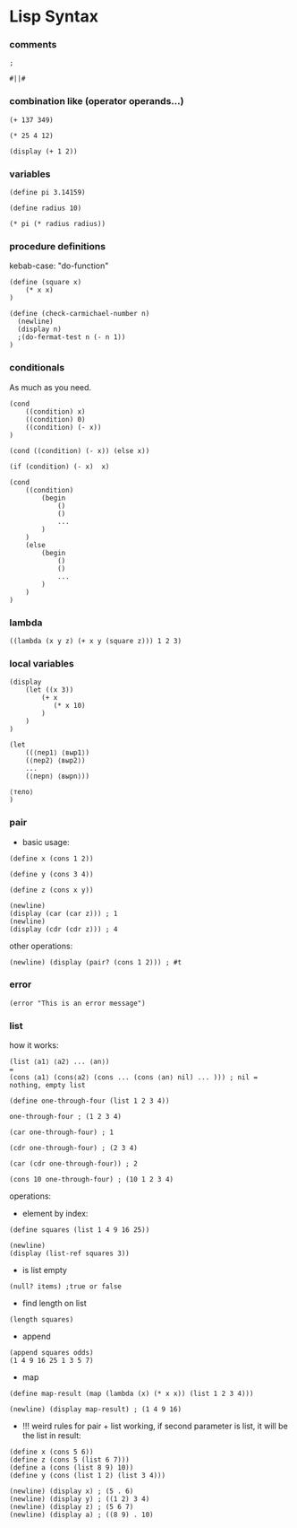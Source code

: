 # Lisp Syntax

### comments

```
;

#||#
```

### combination like (operator operands...)

```
(+ 137 349)

(* 25 4 12)

(display (+ 1 2))
```

### variables

```
(define pi 3.14159)

(define radius 10)

(* pi (* radius radius))
```

### procedure definitions

kebab-case: "do-function"

```
(define (square x) 
    (* x x)
)

(define (check-carmichael-number n)
  (newline)
  (display n) 
  ;(do-fermat-test n (- n 1))
)
```

### conditionals

As much as you need.

```
(cond 
    ((condition) x) 
    ((condition) 0)
    ((condition) (- x))
)

(cond ((condition) (- x)) (else x))

(if (condition) (- x)  x)

(cond 
    ((condition) 
        (begin
            ()
            ()
            ...
        )
    )
    (else 
        (begin
            ()
            ()
            ...
        )
    )
)
```

### lambda

```
((lambda (x y z) (+ x y (square z))) 1 2 3)
```

### local variables 

```
(display 
    (let ((x 3))
        (+ x 
           (* x 10)
        )
    )
)

(let 
    ((⟨пер1⟩ ⟨выр1⟩) 
    (⟨пер2⟩ ⟨выр2⟩)
    ...
    (⟨перn⟩ ⟨вырn⟩))

⟨тело⟩
)
```

### pair

- basic usage:

```
(define x (cons 1 2)) 

(define y (cons 3 4)) 

(define z (cons x y)) 

(newline)
(display (car (car z))) ; 1
(newline)
(display (cdr (cdr z))) ; 4
```

other operations:

```
(newline) (display (pair? (cons 1 2))) ; #t
```

### error

```
(error "This is an error message")
```

### list

how it works:

```
(list ⟨a1⟩ ⟨a2⟩ ... ⟨an⟩)
=
(cons ⟨a1⟩ (cons⟨a2⟩ (cons ... (cons ⟨an⟩ nil) ... ))) ; nil = nothing, empty list

(define one-through-four (list 1 2 3 4)) 

one-through-four ; (1 2 3 4)

(car one-through-four) ; 1

(cdr one-through-four) ; (2 3 4)

(car (cdr one-through-four)) ; 2

(cons 10 one-through-four) ; (10 1 2 3 4)
```

operations:

- element by index:
```
(define squares (list 1 4 9 16 25)) 

(newline)
(display (list-ref squares 3))
```

- is list empty

```
(null? items) ;true or false
```

- find length on list

```
(length squares)
```

- append 

```
(append squares odds)
(1 4 9 16 25 1 3 5 7)
```

- map 

```
(define map-result (map (lambda (x) (* x x)) (list 1 2 3 4)))

(newline) (display map-result) ; (1 4 9 16)
```

- !!! weird rules for pair + list working, if second parameter is list, it 
will be the list in result:

```
(define x (cons 5 6)) 
(define z (cons 5 (list 6 7)))
(define a (cons (list 8 9) 10)) 
(define y (cons (list 1 2) (list 3 4))) 

(newline) (display x) ; (5 . 6)
(newline) (display y) ; ((1 2) 3 4)
(newline) (display z) ; (5 6 7)
(newline) (display a) ; ((8 9) . 10)
```

